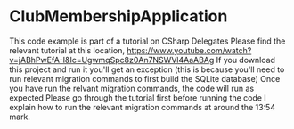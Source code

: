 # ClubMembershipApplication
This code example is part of a tutorial on CSharp Delegates
Please find the relevant tutorial at this location, https://www.youtube.com/watch?v=jABhPwEfA-I&lc=UgwmqSpc8z0An7NSWVl4AaABAg
If you download this project and run it you'll get an exception (this is because you'll need to run relevant migration commands to first build the SQLite database)
Once you have run the relvant migration commands, the code will run as expected
Please go through the tutorial first before running the code
I explain how to run the relevant migration commands at around the 13:54 mark.

